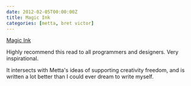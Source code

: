 ```yaml
---
date: 2012-02-05T00:00:00Z
title: Magic Ink
categories: [metta, bret victor]
---
```

[Magic Ink](http://worrydream.com/MagicInk/)

Highly recommend this read to all programmers and designers. Very inspirational.

It intersects with Metta's ideas of supporting creativity freedom, and is written a lot better than I could ever dream to write myself.
